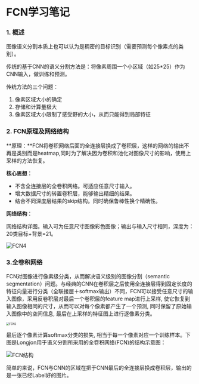# FCN学习笔记

### 1. 概述

图像语义分割本质上也可以认为是稠密的目标识别（需要预测每个像素点的类别）。

传统的基于CNN的语义分割方法是：将像素周围一个小区域（如25*25）作为CNN输入，做训练和预测。

传统方法的三个问题：

1. 像素区域大小的确定
2. 存储和计算量极大
3. 像素区域大小限制了感受野的大小，从而只能得到局部特征

### 2. FCN原理及网络结构

**原理：**FCN将卷积网络后面的全连接层换成了卷积层，这样的网络的输出不再是类别而是heatmap,同时为了解决因为卷积和池化对图像尺寸的影响，使用上采样的方法恢复。

**核心思想**：

- 不含全连接层的全卷积网络。可适应任意尺寸输入。
- 增大数据尺寸的转置卷积层，能够输出精细的结果。
- 结合不同深度层结果的skip结构。同时确保鲁棒性换个精确性。

**网络结构**：

网络结构详图。输入可为任意尺寸图像彩色图像；输出与输入尺寸相同，深度为：20类目标+背景=21。 

![FCN4](C:\Users\Administrator\Desktop\笔记\论文阅读笔记\source\FCN4.png)

### 3.全卷积网络

FCN对图像进行像素级分类，从而解决语义级别的图像分割（semantic segmentation）问题。与经典的CNN在卷积层之后使用全连接层得到固定长度的特征向量进行分类（全联接层＋softmax输出）不同，FCN可以接受任意尺寸的输入图像，采用反卷积层对最后一个卷积层的feature map进行上采样, 使它恢复到输入图像相同的尺寸，从而可以对每个像素都产生了一个预测, 同时保留了原始输入图像中的空间信息, 最后在上采样的特征图上进行逐像素分类。

<img src="C:\Users\Administrator\Desktop\笔记\论文阅读笔记\source\FCN2.jpg" alt="FCN2" style="zoom:50%;" />

最后逐个像素计算softmax分类的损失, 相当于每一个像素对应一个训练样本。下图是Longjon用于语义分割所采用的全卷积网络(FCN)的结构示意图：

![FCN结构](C:\Users\Administrator\Desktop\笔记\论文阅读笔记\source\FCN结构.jpg)

简单的来说，FCN与CNN的区域在把于CNN最后的全连接层换成卷积层，输出的是一张已经Label好的图片。

